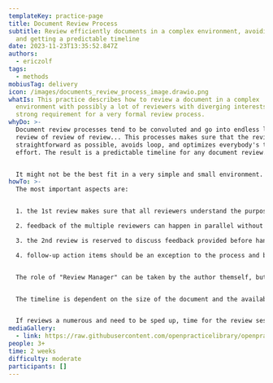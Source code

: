 ```yaml
---
templateKey: practice-page
title: Document Review Process
subtitle: Review efficiently documents in a complex environment, avoiding loops
  and getting a predictable timeline
date: 2023-11-23T13:35:52.847Z
authors:
  - ericzolf
tags:
  - methods
mobiusTag: delivery
icon: /images/documents_review_process_image.drawio.png
whatIs: This practice describes how to review a document in a complex
  environment with possibly a lot of reviewers with diverging interests, and a
  strong requirement for a very formal review process.
whyDo: >-
  Document review processes tend to be convoluted and go into endless loops of
  review of review of review... This processes makes sure that the review is as
  straightforward as possible, avoids loop, and optimizes everybody's time and
  effort. The result is a predictable timeline for any document review.


  It might not be the best fit in a very simple and small environment.
howTo: >-
  The most important aspects are:


  1. the 1st review makes sure that all reviewers understand the purpose, the scope and the structure of the document (or its changes), so that their review can be focused on the important aspects.

  2. feedback of the multiple reviewers can happen in parallel without blocking the time of the author

  3. the 2nd review is reserved to discuss feedback provided before hand, with modifications prepared by the author to address this feedback, no further changes are acceptable and should be discussed; this especially allows to properly time box the 2nd review. Do *not* review the complete document, only the modified parts, the rest has been implicitly agreed.

  4. follow-up action items should be an exception to the process and be kept concrete enough that their closing automatically leads to the sign-off of the document


  The role of "Review Manager" can be taken by the author themself, but a strong (and neutral) Review Manager can make sure that the above rules are respected.


  The timeline is dependent on the size of the document and the availability of the participants, so the numbers given can only be an estimation.


  If reviews a numerous and need to be sped up, time for the review sessions can be blocked on a regular cadence (similar to most CAB sessions).
mediaGallery:
  - link: https://raw.githubusercontent.com/openpracticelibrary/openpracticelibrary/ddefbecf22427cc4c60883bb7f02e031488b3f6f/static/images/documents_review_process_image.drawio.png
people: 3+
time: 2 weeks
difficulty: moderate
participants: []
---
```

